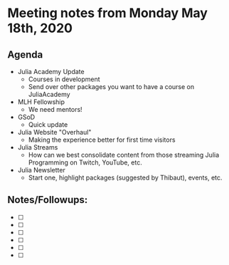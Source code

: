 # Meeting notes from Monday May 18th, 2020

## Agenda
- Julia Academy Update
  - Courses in development
  - Send over other packages you want to have a course on JuliaAcademy
- MLH Fellowship
  - We need mentors!
- GSoD
  - Quick update 
- Julia Website "Overhaul"
  - Making the experience better for first time visitors
- Julia Streams
  - How can we best consolidate content from those streaming Julia Programming on Twitch, YouTube, etc.
- Julia Newsletter 
  - Start one, highlight packages (suggested by Thibaut), events, etc. 


## Notes/Followups: 

- [ ] 
- [ ] 
- [ ] 
- [ ] 
- [ ] 
- [ ] 

